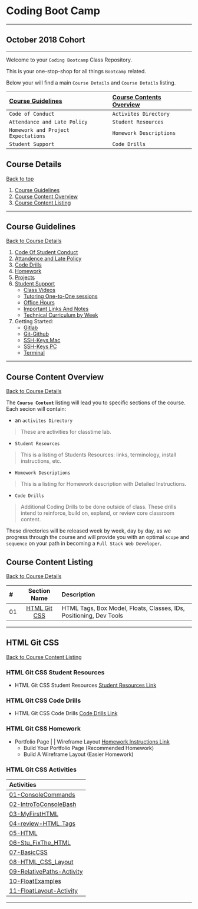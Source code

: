 

# Coding Boot Camp

<hr>

## October 2018 Cohort

<hr>

Welcome to your `Coding Bootcamp` Class Repository.

This is your one-stop-shop for all things `Bootcamp` related.

Below your will find a main `Course Details` and `Course Details` listing.


| [**Course Guidelines**](#course-guidelines) | [**Course Contents Overview**](#course-content-overview) |
|:--|:--|
|`Code of Conduct` | `Activites Directory`|
|`Attendance and Late Policy` | `Student Resources` |
|`Homework and Project Expectations`| `Homework Descriptions` |
|`Student Support`| `Code Drills` |


## Course Details
[Back to top](#coding-boot-camp)

1. [Course Guidelines](#course-guidelines)
2. [Course Content Overview](#course-content-overview)
3. [Course Content Listing](#course-content-listing)


<hr>


## Course Guidelines
[Back to Course Details](#course-details)

1. [Code Of Student Conduct](course-content/00-admin-resources/code-of-conduct.md#student-code-of-conduct)
2. [Attandence and Late Policy](course-content/00-admin-resources/attendance-policy.md#attendance)
3. [Code Drills](course-content/00-admin-resources/code-drills.md#code-drills)    
4. [Homework](course-content/00-admin-resources/homework.md#homework)     
5. [Projects](course-content/00-admin-resources/projects.md#projects)      
6. [Student Support](course-content/00-admin-resources/student-support.md#student-support) 
	* [Class Videos](course-content/00-admin-resources/student-support.md#class-videos)
	* [Tutoring One-to-One sessions](course-content/00-admin-resources/student-support.md#tutoring-one-to-one-sessions)  
	* [Office Hours](course-content/00-admin-resources/student-support.md#office-hours) 
	* [Important Links And Notes](course-content/00-admin-resources/student-support.md#important-links-and-notes)
	* [Technical Curriculum by Week](course-content/00-admin-resources/student-support.md#technical-curriculum-by-week)  
7. Getting Started:
	* [Gitlab](course-content/00-admin-resources/tutorials/gitlab/README.md#using-gitlab)
	* [Git-Github](course-content/00-admin-resources/tutorials/git-github/README.md#github-practice)
	* [SSH-Keys Mac](course-content/00-admin-resources/tutorials/SSH-Keys/mac/mac.md#ssh-key-mac)
	* [SSH-Keys PC](course-content/00-admin-resources/tutorials/SSH-Keys/windows/windows.md#ssh-key-windows)
	* [Terminal](course-content/00-admin-resources/tutorials/terminal-activity/README.md#getting-familiar-with-the-terminal)

<hr>

## Course Content Overview
[Back to Course Details](#course-details)

The **`Course Content`** listing will lead you to specific sections of the course. Each secion will contain:

*  an `activites Directory`

> These are activities for classtime lab.

* `Student Resources`

> This is a listing of Students Resources: links, terminology, install instructions, etc.

*  `Homework Descriptions`

> This is a listing for Homework description with Detailed Instructions.

*  `Code Drills`

> Additional Coding Drills to be done outside of class. These drills intend to reinforce, build on, expland, or review core classroom content.


These directories will be released week by week, day by day, as we progress through the course and will provide you with an optimal `scope` and `sequence` on your path in becoming a `Full Stack Web Developer`.


## Course Content Listing
[Back to Course Details](#course-details)

| # | Section Name | Description |
|:--| :--:  | :--  |
|01| [HTML Git CSS](#html-git-css) | HTML Tags, Box Model, Floats, Classes, IDs, Positioning, Dev Tools |      

<hr>


## HTML Git CSS
[Back to Course Content Listing](#course-content-listing)

### HTML Git CSS Student Resources

- HTML Git CSS Student Resources
[Student Resources Link](course-content/01-html-git-css/student-resources/README.md#student-resources)

### HTML Git CSS Code Drills

- HTML Git CSS Code Drills
[Code Drills Link](course-content/01-html-git-css/code-drills/README.md#-code-drills)

### HTML Git CSS Homework

- Portfolio Page \| \| Wireframe Layout
[Homework Instructions Link](course-content/01-html-git-css/homework/Instructions/)
    * Build Your Portfolio Page (Recommended Homework)
    * Build A Wireframe Layout (Easier Homework)

### HTML Git CSS Activities

|  Activities |
|:--	|
| [01-ConsoleCommands](course-content/01-html-git-css/activities/01-ConsoleCommands) |
| [02-IntroToConsoleBash](course-content/01-html-git-css/activities/02-IntroToConsoleBash) |
| [03-MyFirstHTML](course-content/01-html-git-css/activities/03-MyFirstHTML)  	|
| [04-review-HTML_Tags](course-content/01-html-git-css/activities/04-review-HTML_Tags)  	|
| [05-HTML](course-content/01-html-git-css/activities/05-HTML)  	|
| [06-Stu_FixThe_HTML](course-content/01-html-git-css/activities/06-Stu_FixThe_HTML)  	|
| [07-BasicCSS](course-content/01-html-git-css/activities/07-BasicCSS)  	|
 [08-HTML_CSS_Layout](course-content/01-html-git-css/activities/08-HTML_CSS_Layout)  	|
| [09-RelativePaths-Activity](course-content/01-html-git-css/activities/09-RelativePaths-Activity)  	|
| [10-FloatExamples](course-content/01-html-git-css/activities/10-FloatExamples)  	|
| [11-FloatLayout-Activity](course-content/01-html-git-css/activities/11-FloatLayout-Activity)  	|





<hr>

